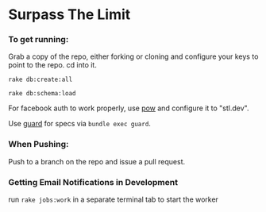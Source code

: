 # Surpass The Limit

### To get running:

Grab a copy of the repo, either forking or cloning and configure your keys to point to the repo. cd into it.

``rake db:create:all``

``rake db:schema:load``

For facebook auth to work properly, use [pow](http://pow.cx) and configure it to "stl.dev".

Use [guard](https://github.com/guard/guard) for specs via ``bundle exec guard``.

### When Pushing:

Push to a branch on the repo and issue a pull request.

### Getting Email Notifications in Development

run ``rake jobs:work`` in a separate terminal tab to start the worker